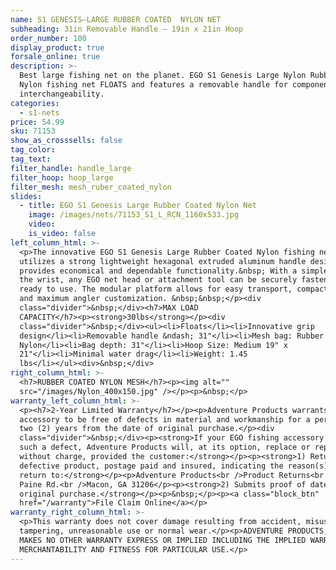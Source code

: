 ```yaml
---
name: S1 GENESIS—LARGE RUBBER COATED  NYLON NET
subheading: 31in Removable Handle — 19in x 21in Hoop
order_number: 100
display_product: true
forsale_online: true
description: >-
  Best large fishing net on the planet. EGO S1 Genesis Large Nylon Rubber Coated
  Nylon fishing net FLOATS and features a removable handle for component
  interchangeability.
categories:
  - s1-nets
price: 54.99
sku: 71153
show_as_crosssells: false
tag_color:
tag_text:
filter_handle: handle_large
filter_hoop: hoop_large
filter_mesh: mesh_ruber_coated_nylon
slides:
  - title: EGO S1 Genesis Large Rubber Coated Nylon Net
    image: /images/nets/71153_S1_L_RCN_1160x533.jpg
    video:
    is_video: false
left_column_html: >-
  <p>The innovative EGO S1 Genesis Large Rubber Coated Nylon fishing net series
  utilizes a strong lightweight hexagonal extruded aluminum handle design that
  provides economical and dependable functionality.&nbsp; With a simple twist of
  the wrist, any EGO net head or attachment tool can be securely fastened and
  ready to use. The modular platform allows for easy transport, compact storage,
  and maximum angler customization. &nbsp;&nbsp;</p><div
  class="divider">&nbsp;</div><h7>MAX LOAD
  CAPACITY</h7><p><strong>30lbs</strong></p><div
  class="divider">&nbsp;</div><ul><li>Floats</li><li>Innovative grip
  design</li><li>Removable handle &ndash; 31"</li><li>Mesh bag: Rubber Coated
  Nylon</li><li>Bag depth: 31"</li><li>Hoop Size: Medium 19" x
  21"</li><li>Minimal water drag</li><li>Weight: 1.45
  lbs</li></ul><div>&nbsp;</div>
right_column_html: >-
  <h7>RUBBER COATED NYLON MESH</h7><p><img alt=""
  src="/images/Nylon_400x150.jpg" /></p><p>&nbsp;</p>
warranty_left_column_html: >-
  <p><h7>2-Year Limited Warranty</h7></p><p>Adventure Products warrants your EGO
  accessory to be free of defects in material and workmanship for a period of
  two (2) years from the date of original purchase.</p><div
  class="divider">&nbsp;</div><p><strong>If your EGO fishing accessory exhibits
  such a defect, Adventure Products will, at its option, replace or repair it
  without charge, provided the customer:</strong></p><p><strong>1) Returns the
  defective product, postage paid and insured, indicating the reason(s) for the
  return to:</strong></p><p>Adventure Products<br />Product Returns<br />889 Guy
  Paine Rd.<br />Macon, GA 31206</p><p><strong>2) Submits proof of date of
  original purchase.</strong></p><p>&nbsp;</p><p><a class="block_btn"
  href="/warranty">File Claim Online</a></p>
warranty_right_column_html: >-
  <p>This warranty does not cover damage resulting from accident, misuse, abuse,
  tampering, unreasonable use or normal wear.</p><p>ADVENTURE PRODUCTS, INC.
  MAKES NO OTHER WARRANTY EXPRESS OR IMPLIED INCLUDING THE IMPLIED WARRANTIES OF
  MERCHANTABILITY AND FITNESS FOR PARTICULAR USE.</p>
---
```

